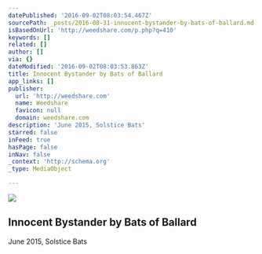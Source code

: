 ```yaml
---
datePublished: '2016-09-02T08:03:54.467Z'
sourcePath: _posts/2016-08-31-innocent-bystander-by-bats-of-ballard.md
isBasedOnUrl: 'http://weedshare.com/p.php?q=410'
keywords: []
related: []
author: []
via: {}
dateModified: '2016-09-02T08:03:53.863Z'
title: Innocent Bystander by Bats of Ballard
app_links: []
publisher:
  url: 'http://weedshare.com'
  name: Weedshare
  favicon: null
  domain: weedshare.com
description: 'June 2015, Solstice Bats'
starred: false
inFeed: true
hasPage: false
inNav: false
_context: 'http://schema.org'
_type: MediaObject

---
```

<article style=""><img src="https://imgflo.herokuapp.com/graph/2b2431f8e7ba7b0/206ea88d7abccc880566edbb7503f15f/noop.png?input=http%3A%2F%2Fweedshare.com%2Fuploads%2F5%2Fcover-innocentbystander.png" /><h1>Innocent Bystander by Bats of Ballard</h1><p>June 2015, Solstice Bats</p></article>